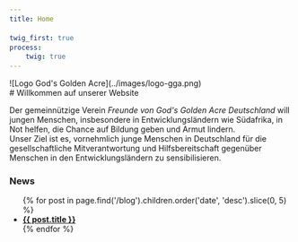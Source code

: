 ```yaml
---
title: Home

twig_first: true
process:
    twig: true
---
```

<div class="centeredImage" markdown="1" >
![Logo God's Golden Acre](../images/logo-gga.png)
</div>
# Willkommen auf unserer Website
  
Der gemeinnützige Verein *Freunde von God's Golden Acre Deutschland* will jungen Menschen, insbesondere in Entwicklungsländern wie Südafrika, in Not helfen, die Chance auf Bildung geben und Armut lindern.  
Unser Ziel ist es, vornehmlich junge Menschen in Deutschland für die gesellschaftliche Mitverantwortung und Hilfsbereitschaft gegenüber Menschen in den Entwicklungsländern zu sensibilisieren.

### News
<ul>
{% for post in page.find('/blog').children.order('date', 'desc').slice(0, 5) %}
    <li class="recent-posts">
        <strong><a href="{{ post.url }}">{{ post.title }}</a></strong>
    </li>
{% endfor %}
</ul>